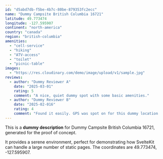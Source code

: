 ```yaml
---
id: "d5abd7db-f5be-4b7c-80be-879353fc2ecc"
name: "Dummy Campsite British Columbia 16721"
latitude: 49.773474
longitude: -127.595907
continent: "north-america"
country: "canada"
region: "british-columbia"
amenities:
  - "cell-service"
  - "hiking"
  - "ATV-access"
  - "toilet"
  - "picnic-table"
images:
  - "https://res.cloudinary.com/demo/image/upload/v1/sample.jpg"
reviews:
  - author: "Dummy Reviewer A"
    date: "2025-03-01"
    rating: 5
    comment: "A nice, quiet dummy spot with some basic amenities."
  - author: "Dummy Reviewer B"
    date: "2025-02-016"
    rating: 4
    comment: "Found it easily. GPS was spot on for this dummy location."
---
```


This is a **dummy description** for Dummy Campsite British Columbia 16721, generated for the proof of concept.

It provides a serene environment, perfect for demonstrating how SvelteKit can handle a large number of static pages. The coordinates are 49.773474, -127.595907.
